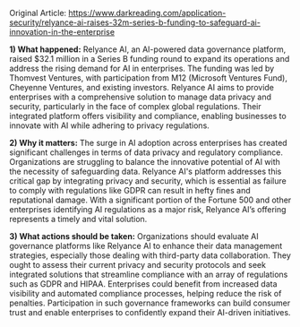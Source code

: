Original Article: https://www.darkreading.com/application-security/relyance-ai-raises-32m-series-b-funding-to-safeguard-ai-innovation-in-the-enterprise

**1) What happened:** Relyance AI, an AI-powered data governance platform, raised $32.1 million in a Series B funding round to expand its operations and address the rising demand for AI in enterprises. The funding was led by Thomvest Ventures, with participation from M12 (Microsoft Ventures Fund), Cheyenne Ventures, and existing investors. Relyance AI aims to provide enterprises with a comprehensive solution to manage data privacy and security, particularly in the face of complex global regulations. Their integrated platform offers visibility and compliance, enabling businesses to innovate with AI while adhering to privacy regulations.

**2) Why it matters:** The surge in AI adoption across enterprises has created significant challenges in terms of data privacy and regulatory compliance. Organizations are struggling to balance the innovative potential of AI with the necessity of safeguarding data. Relyance AI's platform addresses this critical gap by integrating privacy and security, which is essential as failure to comply with regulations like GDPR can result in hefty fines and reputational damage. With a significant portion of the Fortune 500 and other enterprises identifying AI regulations as a major risk, Relyance AI’s offering represents a timely and vital solution.

**3) What actions should be taken:** Organizations should evaluate AI governance platforms like Relyance AI to enhance their data management strategies, especially those dealing with third-party data collaboration. They ought to assess their current privacy and security protocols and seek integrated solutions that streamline compliance with an array of regulations such as GDPR and HIPAA. Enterprises could benefit from increased data visibility and automated compliance processes, helping reduce the risk of penalties. Participation in such governance frameworks can build consumer trust and enable enterprises to confidently expand their AI-driven initiatives.